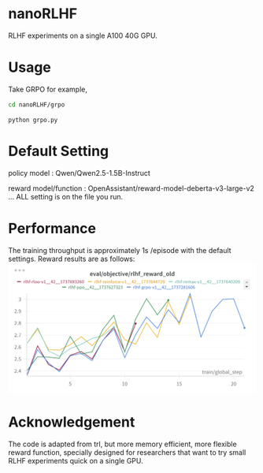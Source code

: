 # nanoRLHF
RLHF experiments on a single A100 40G GPU. 
# Usage
Take GRPO for example, 
```bash
cd nanoRLHF/grpo
```
```
python grpo.py
```
# Default Setting
policy model : Qwen/Qwen2.5-1.5B-Instruct

reward model/function : OpenAssistant/reward-model-deberta-v3-large-v2
...
ALL setting is on the file you run.
# Performance
The training throughput is approximately 1s /episode with the default settings. Reward results are as follows:
![performance](docs/perf.png)
# Acknowledgement
The code is adapted from trl, but more memory efficient, more flexible reward function, specially designed for researchers that want to try small RLHF experiments quick on a single GPU.
